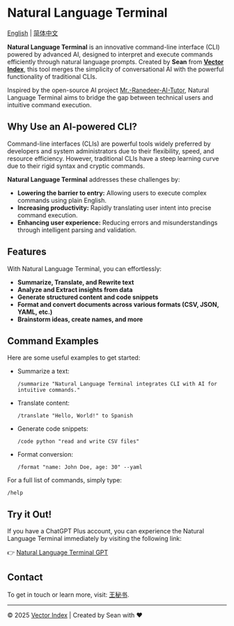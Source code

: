# Natural Language Terminal
[English](README.md) | [简体中文](README.zh-CN.md)

**Natural Language Terminal** is an innovative command-line interface (CLI) powered by advanced AI, designed to interpret and execute commands efficiently through natural language prompts. Created by **Sean** from **[Vector Index](https://vectorindex.cloud)**, this tool merges the simplicity of conversational AI with the powerful functionality of traditional CLIs.

Inspired by the open-source AI project [Mr.-Ranedeer-AI-Tutor](https://github.com/JushBJJ/Mr.-Ranedeer-AI-Tutor), Natural Language Terminal aims to bridge the gap between technical users and intuitive command execution.

## Why Use an AI-powered CLI?

Command-line interfaces (CLIs) are powerful tools widely preferred by developers and system administrators due to their flexibility, speed, and resource efficiency. However, traditional CLIs have a steep learning curve due to their rigid syntax and cryptic commands.

**Natural Language Terminal** addresses these challenges by:

- **Lowering the barrier to entry:** Allowing users to execute complex commands using plain English.
- **Increasing productivity:** Rapidly translating user intent into precise command execution.
- **Enhancing user experience:** Reducing errors and misunderstandings through intelligent parsing and validation.

## Features

With Natural Language Terminal, you can effortlessly:

- **Summarize, Translate, and Rewrite text**
- **Analyze and Extract insights from data**
- **Generate structured content and code snippets**
- **Format and convert documents across various formats (CSV, JSON, YAML, etc.)**
- **Brainstorm ideas, create names, and more**

## Command Examples

Here are some useful examples to get started:

- Summarize a text:

  ```
  /summarize "Natural Language Terminal integrates CLI with AI for intuitive commands."
  ```

- Translate content:

  ```
  /translate "Hello, World!" to Spanish
  ```

- Generate code snippets:

  ```
  /code python "read and write CSV files"
  ```

- Format conversion:

  ```
  /format "name: John Doe, age: 30" --yaml
  ```

For a full list of commands, simply type:

```
/help
```

## Try it Out!

If you have a ChatGPT Plus account, you can experience the Natural Language Terminal immediately by visiting the following link:

👉 [Natural Language Terminal GPT](https://chatgpt.com/g/g-67d1b63dfe9081919f4c76afc99345aa-natural-language-terminal)

## Contact

To get in touch or learn more, visit: [王秘书](https://chatgpt.com/g/g-67ccc5af94e4819182038ab4969a0ebd-wang-mi-shu).

---

© 2025 [Vector Index](https://vectorindex.cloud) | Created by Sean with ♥️

